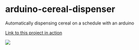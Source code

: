 # arduino-cereal-dispenser
Automatically dispensing cereal on a schedule with an arduino

[Link to this project in action](https://youtube.com/shorts/O4W2yiQoA_8?feature=share)

![](https://stevenuray.net/wp-content/uploads/2023/02/Automated-Cereal-Dispenser-Wiring.png)
